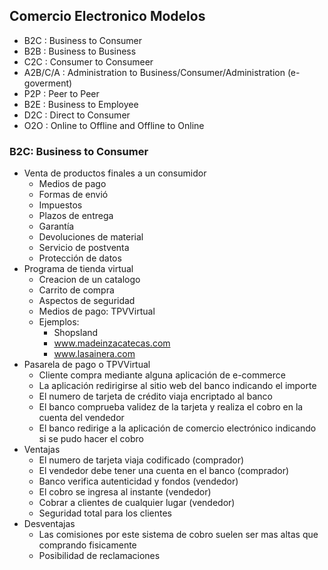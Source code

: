 ## Comercio Electronico Modelos
- B2C : Business to Consumer
- B2B : Business to Business
- C2C : Consumer to Consumeer
- A2B/C/A : Administration to Business/Consumer/Administration (e-goverment)
- P2P : Peer to Peer
- B2E : Business to Employee
- D2C : Direct to Consumer
- O2O : Online to Offline and Offline to Online

### B2C: Business to Consumer
- Venta de productos finales a un consumidor
	- Medios de pago
	- Formas de envió
	- Impuestos
	- Plazos de entrega
	- Garantía
	- Devoluciones de material
	- Servicio de postventa
	- Protección de datos
- Programa de tienda virtual
	- Creacion de un catalogo
	- Carrito de compra
	- Aspectos de seguridad
	- Medios de pago: TPVVirtual
	- Ejemplos:
		- Shopsland
		- www.madeinzacatecas.com
		- www.lasainera.com
- Pasarela de pago o TPVVirtual
	- Cliente compra mediante alguna aplicación de e-commerce
	- La aplicación redirigirse al sitio web del banco indicando el importe
	- El numero de tarjeta de crédito viaja encriptado al banco
	- El banco comprueba validez de la tarjeta y realiza el cobro en la cuenta del vendedor
	- El banco redirige a la aplicación de comercio electrónico indicando si se pudo hacer el cobro
- Ventajas
	- El numero de tarjeta viaja codificado (comprador)
	- El vendedor debe tener una cuenta en el banco (comprador)
	- Banco verifica autenticidad y fondos (vendedor)
	- El cobro se ingresa al instante (vendedor)
	- Cobrar a clientes de cualquier lugar (vendedor)
	- Seguridad total para los clientes
- Desventajas
	- Las comisiones por este sistema de cobro suelen ser mas altas que comprando fisicamente
	- Posibilidad de reclamaciones
